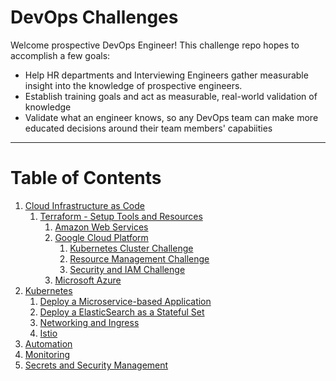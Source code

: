 # DevOps Challenges

Welcome prospective DevOps Engineer! This challenge repo hopes to accomplish a few goals: 
- Help HR departments and Interviewing Engineers gather measurable insight into the knowledge of prospective engineers.
- Establish training goals and act as measurable, real-world validation of knowledge
- Validate what an engineer knows, so any DevOps team can make more educated decisions around their team members' capabiities
___

# Table of Contents

1. [Cloud Infrastructure as Code](./cloud_infrastructure_as_code/README.MD)
    1. [Terraform - Setup Tools and Resources](./cloud_infrastructure_as_code/terraform/README.MD)
        1. [Amazon Web Services](./cloud_infrastructure_as_code/terraform/aws/README.MD)
        1. [Google Cloud Platform](./cloud_infrastructure_as_code/terraform/google_cloud/README.MD)
            1. [Kubernetes Cluster Challenge](./cloud_infrastructure_as_code/terraform/google_cloud/kubernetes_cluster_challenge/README.MD)
            1. [Resource Management Challenge](./cloud_infrastructure_as_code/terraform/google_cloud/resource_management_challenge/README.MD)
            1. [Security and IAM Challenge](./cloud_infrastructure_as_code/terraform/google_cloud/security_and_iam_challenge/README.MD)
        1. [Microsoft Azure](./cloud_infrastructure_as_code/terraform/azure/README.MD)
1. [Kubernetes](./kubernetes/README.MD)
    1. [Deploy a Microservice-based Application](./kubernetes/microservice_deployment/README.MD)
    1. [Deploy a ElasticSearch as a Stateful Set](./kubernetes/stateful_sets/README.MD)
    1. [Networking and Ingress](./kubenetes/networking_and_ingress/README.MD)
    1. [Istio](./kubernetes/istio/README.MD)
1. [Automation](./automation/README.MD)
1. [Monitoring](.monitoring/README.MD)
1. [Secrets and Security Management](./secrets_and_security_management/README.MD)